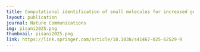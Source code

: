 ```yaml
---
title: Computational identification of small molecules for increased gene expression by synthetic circuits in mammalian cells
layout: publication
journal: Nature Communications
img: pisani2025.png
thumbnail: pisani2025.png
link: https://link.springer.com/article/10.1038/s41467-025-62529-9
---
```

